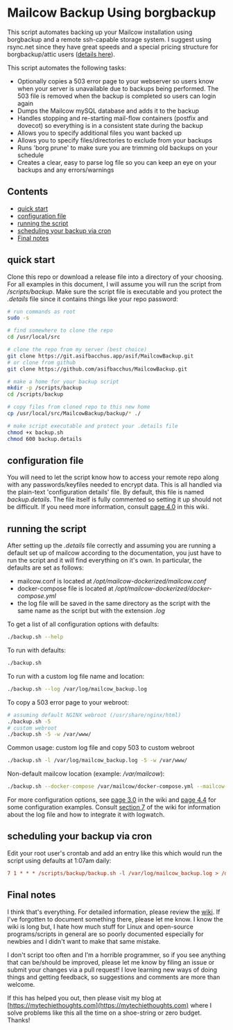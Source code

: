 # Mailcow Backup Using borgbackup <!-- omit in toc -->

This script automates backing up your Mailcow installation using borgbackup and a remote ssh-capable storage system.  I suggest using rsync.net since they
have great speeds and a special pricing structure for borgbackup/attic users ([details here](https://www.rsync.net/products/attic.html)).

This script automates the following tasks:

- Optionally copies a 503 error page to your webserver so users know when your server is unavailable due to backups being performed. The 503 file is removed
  when the backup is completed so users can login again
- Dumps the Mailcow mySQL database and adds it to the backup
- Handles stopping and re-starting mail-flow containers (postfix and dovecot) so everything is in a consistent state during the backup
- Allows you to specify additional files you want backed up
- Allows you to specify files/directories to exclude from your backups
- Runs 'borg prune' to make sure you are trimming old backups on your schedule
- Creates a clear, easy to parse log file so you can keep an eye on your backups and any errors/warnings

## Contents <!-- omit in toc -->

- [quick start](#quick-start)
- [configuration file](#configuration-file)
- [running the script](#running-the-script)
- [scheduling your backup via cron](#scheduling-your-backup-via-cron)
- [Final notes](#final-notes)

## quick start

Clone this repo or download a release file into a directory of your choosing. For all examples in this document, I will assume you will run the script from */scripts/backup*. Make sure the script file is executable and you protect the *.details* file since it contains things like your repo password:

```bash
# run commands as root
sudo -s

# find somewhere to clone the repo
cd /usr/local/src

# clone the repo from my server (best choice)
git clone https://git.asifbacchus.app/asif/MailcowBackup.git
# or clone from github
git clone https://github.com/asifbacchus/MailcowBackup.git

# make a home for your backup script
mkdir -p /scripts/backup
cd /scripts/backup

# copy files from cloned repo to this new home
cp /usr/local/src/MailcowBackup/backup/* ./

# make script executable and protect your .details file
chmod +x backup.sh
chmod 600 backup.details
```

## configuration file

You will need to let the script know how to access your remote repo along with any passwords/keyfiles needed to encrypt data. This is all handled via the plain-text 'configuration details' file. By default, this file is named *backup.details*. The file itself is fully commented so setting it up should not be difficult. If you need more information, consult [page 4.0](https://git.asifbacchus.app/asif/MailcowBackup/wiki/4.0-Configuration-details-file) in this wiki.

## running the script

After setting up the *.details* file correctly and assuming you are running a default set up of mailcow according to the documentation, you just have to run the script and it will find everything on it's own. In particular, the defaults are set as follows:

- mailcow.conf is located at */opt/mailcow-dockerized/mailcow.conf*
- docker-compose file is located at */opt/mailcow-dockerized/docker-compose.yml*
- the log file will be saved in the same directory as the script with the same name as the script but with the extension *.log*

To get a list of all configuration options with defaults:

```bash
./backup.sh --help
```

To run with defaults:

```bash
./backup.sh
```

To run with a custom log file name and location:

```bash
./backup.sh --log /var/log/mailcow_backup.log
```

To copy a 503 error page to your webroot:

```bash
# assuming default NGINX webroot (/usr/share/nginx/html)
./backup.sh -5
# custom webroot
./backup.sh -5 -w /var/www/
```

Common usage: custom log file and copy 503 to custom webroot

```bash
./backup.sh -l /var/log/mailcow_backup.log -5 -w /var/www/
```

Non-default mailcow location (example: */var/mailcow*):

```bash
./backup.sh --docker-compose /var/mailcow/docker-compose.yml --mailcow-config /var/mailcow/mailcow.conf
```

For more configuration options, see [page 3.0](https://git.asifbacchus.app/asif/MailcowBackup/wiki/3.0-Script-parameters) in the wiki and [page 4.4](https://git.asifbacchus.app/asif/MailcowBackup/wiki/4.4-Configuration-examples) for some configuration examples. Consult [section 7](https://git.asifbacchus.app/asif/MailcowBackup/wiki/7.0-Logs) of the wiki for information about the log file and how to integrate it with logwatch.

## scheduling your backup via cron

Edit your root user's crontab and add an entry like this which would run the script using defaults at 1:07am daily:

```ini
7 1 * * * /scripts/backup/backup.sh -l /var/log/mailcow_backup.log > /dev/null 2>&1
```

## Final notes

I think that's everything. For detailed information, please review the [wiki](https://git.asifbacchus.app/asif/MailcowBackup/wiki/_pages). If I've forgotten to document something there, please let me know. I know the wiki is long but, I hate how much stuff for Linux and open-source programs/scripts in general are so poorly documented especially for newbies and I didn't want to make that same mistake.

I don't script too often and I'm a horrible programmer, so if you see anything that can be/should be improved, please let me know by filing an issue or submit your changes via a pull request!  I love learning new ways of doing things and getting feedback, so suggestions and comments are more than welcome.

If this has helped you out, then please visit my blog at [https://mytechiethoughts.com](https://mytechiethoughts.com) where I solve problems like this all the time on a shoe-string or zero budget. Thanks!
